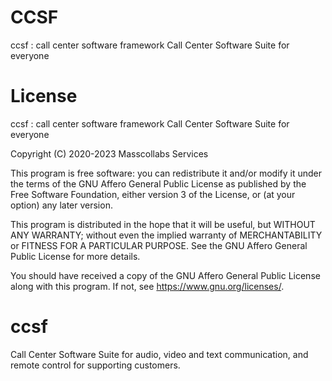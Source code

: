 # CCSF

ccsf : call center software framework Call Center Software Suite for everyone

# License

ccsf : call center software framework Call Center Software Suite for everyone

Copyright (C) 2020-2023  Masscollabs Services

This program is free software: you can redistribute it and/or modify
it under the terms of the GNU Affero General Public License as published
by the Free Software Foundation, either version 3 of the License, or
(at your option) any later version.

This program is distributed in the hope that it will be useful,
but WITHOUT ANY WARRANTY; without even the implied warranty of
MERCHANTABILITY or FITNESS FOR A PARTICULAR PURPOSE.  See the
GNU Affero General Public License for more details.

You should have received a copy of the GNU Affero General Public License
along with this program.  If not, see <https://www.gnu.org/licenses/>.


# ccsf

Call Center Software Suite for audio, video and text communication, and remote control for supporting customers.



